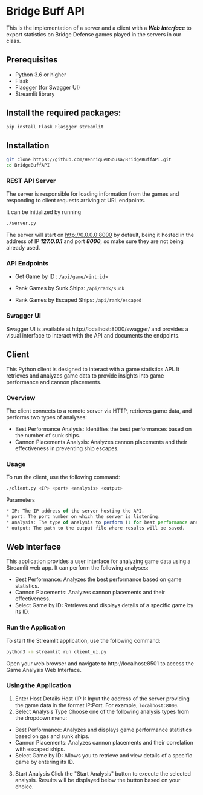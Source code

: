 # Bridge Buff API

 This is the implementation of a server and a client with a ***Web Interface*** to export statistics on Bridge Defense games played in the servers in our class.

## Prerequisites

* Python 3.6 or higher
* Flask
* Flasgger (for Swagger UI)
* Streamlit library

## Install the required packages:

```bash
pip install Flask Flasgger streamlit
```

## Installation
```bash
git clone https://github.com/HenriqueDSousa/BridgeBuffAPI.git
cd BridgeBuffAPI
```

### REST API Server

The server is responsible for loading information from the games and responding to client requests arriving at URL endpoints.

It can be initialized by running

```bash
./server.py
```
The server will start on http://0.0.0.0:8000 by default, being it hosted in the address of IP ***127.0.0.1*** and port ***8000***, so make sure they are not being already used. 


### API Endpoints
* Get Game by ID : ```/api/game/<int:id>```

* Rank Games by Sunk Ships: ```/api/rank/sunk```

* Rank Games by Escaped Ships: ```/api/rank/escaped```

### Swagger UI
Swagger UI is available at http://localhost:8000/swagger/ and provides a visual interface to interact with the API and documents the endpoints.

## Client

This Python client is designed to interact with a game statistics API. It retrieves and analyzes game data to provide insights into game performance and cannon placements.

### Overview
The client connects to a remote server via HTTP, retrieves game data, and performs two types of analyses:

* Best Performance Analysis: Identifies the best performances based on the number of sunk ships.
* Cannon Placements Analysis: Analyzes cannon placements and their effectiveness in preventing ship escapes.


### Usage

To run the client, use the following command:

```bash
./client.py <IP> <port> <analysis> <output>
```
Parameters

```js
* IP: The IP address of the server hosting the API.
* port: The port number on which the server is listening.
* analysis: The type of analysis to perform (1 for best performance analysis, 2 for cannon placements analysis).
* output: The path to the output file where results will be saved.
```

## Web Interface

This application provides a user interface for analyzing game data using a Streamlit web app. It can perform the following analyses:

* Best Performance: Analyzes the best performance based on game statistics.
* Cannon Placements: Analyzes cannon placements and their effectiveness.
* Select Game by ID: Retrieves and displays details of a specific game by its ID.

### Run the Application

To start the Streamlit application, use the following command:

```bash
python3 -m streamlit run client_ui.py
```

Open your web browser and navigate to http://localhost:8501 to access the Game Analysis Web Interface.

### Using the Application
1. Enter Host Details
Host (IP
): Input the address of the server providing the game data in the format IP:Port. For example, ```localhost:8000```.
2. Select Analysis Type
Choose one of the following analysis types from the dropdown menu:

* Best Performance: Analyzes and displays game performance statistics based on gas and sunk ships.
* Cannon Placements: Analyzes cannon placements and their correlation with escaped ships.
* Select Game by ID: Allows you to retrieve and view details of a specific game by entering its ID.

3. Start Analysis
Click the "Start Analysis" button to execute the selected analysis. Results will be displayed below the button based on your choice.

